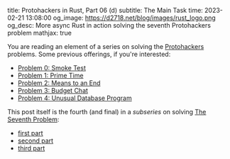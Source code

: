 title: Protohackers in Rust, Part 06 (d)
subtitle: The Main Task
time: 2023-02-21 13:08:00
og_image: https://d2718.net/blog/images/rust_logo.png
og_desc: More async Rust in action solving the seventh Protohackers problem
mathjax: true

You are reading an element of a series on solving the [Protohackers](https://protohackers.com) problems. Some previous offerings, if you're interested:

  * [Problem 0: Smoke Test](https://d2718.net/blog/posts/protohax_00.html)
  * [Problem 1: Prime Time](https://d2718.net/blog/posts/protohax_01.html)
  * [Problem 2: Means to an End](https://d2718.net/blog/posts/protohax_02.html)
  * [Problem 3: Budget Chat](https://d2718.net/blog/posts/protohax_03.html)
  * [Problem 4: Unusual Database Program](https://d2718.net/blog/posts/protohax_04.html)

This post itself is the fourth (and final) in a _subseries_ on solving [The Seventh Problem](https://protohackers.com/problem/6):

  * [first part](https://d2718.net/blog/posts/protohax_06a.html)
  * [second part](https://d2718.net/blog/posts/protohax_06b.html)
  * [third part](https://d2718.net/blog/posts/protohax_06c.html)
